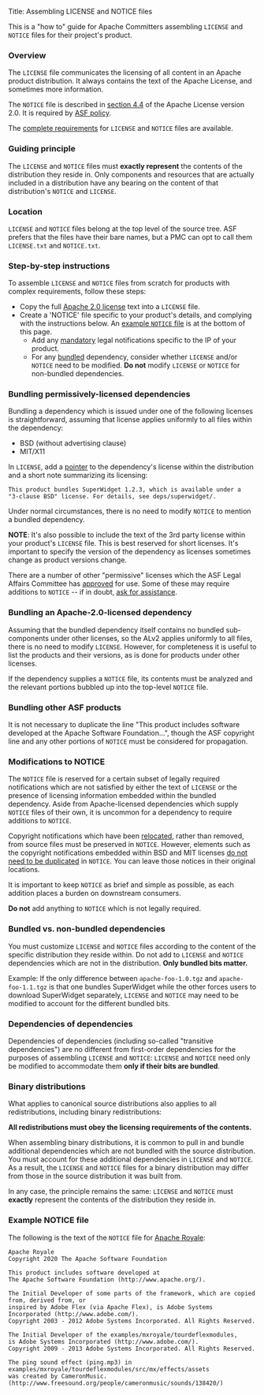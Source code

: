 Title: Assembling LICENSE and NOTICE files

This is a "how to" guide for Apache Committers assembling `LICENSE` and `NOTICE` files for their project's product.

### Overview ###

The `LICENSE` file communicates the licensing of all content in an Apache product distribution. It always contains the text of the Apache License, and
sometimes more information.

The `NOTICE` file is described in <a href="https://www.apache.org/licenses/LICENSE-2.0.html#redistribution" target="_blank"> section 4.4</a> of the Apache License version
2.0. It is required by <a href="https://www.apache.org/legal/src-headers.html#notice" target="_blank">ASF policy</a>.

The <a href="https://www.apache.org/legal" target="_blank">complete requirements</a> for `LICENSE` and `NOTICE` files are available.

### Guiding principle ###

The `LICENSE` and `NOTICE` files must **exactly represent** the contents of the distribution they reside in. Only components and resources that are actually included in a distribution have any bearing on the content of that distribution's `NOTICE` and `LICENSE`.

<h3 id="source-tree-location">Location</h3>

`LICENSE` and `NOTICE` files belong at the top level of the source tree. ASF prefers that the files have their bare names, but a PMC can opt to call them `LICENSE.txt` and `NOTICE.txt`.

<h3 id="step-by-step">Step-by-step instructions</h3>

To assemble `LICENSE` and `NOTICE` files from scratch for products with complex requirements, follow these steps:

  - Copy the full <a href="https://www.apache.org/licenses/LICENSE-2.0.txt" target="_blank">Apache 2.0 license</a> text into a `LICENSE` file.
  - Create a 'NOTICE' file specific to your product's details, and complying with the instructions below. An <a href="#example-notice">example `NOTICE` file</a> is at the bottom of this page.
    - Add any <a href="#mod-notice">mandatory</a> legal notifications specific to the IP of your product.
    - For any <a href="#bundled-vs-non-bundled">bundled</a> dependency, consider whether `LICENSE` and/or `NOTICE` need to be modified. **Do not** modify `LICENSE` or `NOTICE` for non-bundled dependencies.

<h3 id="permissive-deps">Bundling permissively-licensed dependencies</h3>

Bundling a dependency which is issued under one of the following licenses is straightforward, assuming that license applies uniformly to all files within the dependency:

  - BSD (without advertising clause)
  - MIT/X11

In `LICENSE`, add a <a href="http://s.apache.org/Hqj" target="_blank">pointer</a> to the dependency's license within the distribution and a short note summarizing its licensing:

```
This product bundles SuperWidget 1.2.3, which is available under a
"3-clause BSD" license. For details, see deps/superwidget/.
```
Under normal circumstances, there is no need to modify `NOTICE` to mention a bundled dependency.

**NOTE**: It's also possible to include the text of the 3rd party license within your product's `LICENSE` file. This is best reserved for short licenses. It's important to specify the version of the dependency as licenses sometimes change as product versions change.

There are a number of other "permissive" licenses which the ASF Legal Affairs Committee has <a href="https://www.apache.org/legal/resolved.html#category-a" target="_blank"> approved</a> for use. Some of these may require additions to `NOTICE` -- if in doubt, <a href="https://www.apache.org/legal/resolved.html#asking-questions" target="_blank">ask for assistance</a>.

<h3 id="alv2-dep">Bundling an Apache-2.0-licensed dependency</h3>

Assuming that the bundled dependency itself contains no bundled sub-components under other licenses, so the ALv2 applies uniformly to all files, there is no need to modify <code>LICENSE</code>. However, for completeness it is useful to list the products and their versions, as is done for products under other licenses.

If the dependency supplies a <code>NOTICE</code> file, its contents must be analyzed and the relevant portions bubbled up into the top-level <code>NOTICE</code> file.

<h3 id="bundle-asf-product">Bundling other ASF products</h3>

It is not necessary to duplicate the line "This product includes software developed at the Apache Software Foundation...", though the ASF copyright line and any other portions of <code>NOTICE</code> must be considered for propagation.

<h3 id="mod-notice">Modifications to NOTICE</h3>

The `NOTICE` file is reserved for a certain subset of legally required notifications which are not satisfied by either the text of `LICENSE` or the presence of licensing information embedded within the bundled dependency. Aside from Apache-licensed dependencies which supply `NOTICE` files of their own, it is uncommon for a dependency to require additions to `NOTICE`.

Copyright notifications which have been <a href="https://www.apache.org/legal/src-headers.html#headers" target="_blank">relocated</a>, rather than removed, from source files must be preserved in `NOTICE`. However, elements such as the copyright notifications embedded within BSD and MIT licenses <a href="https://issues.apache.org/jira/browse/LEGAL-59" target="_blank">do not need to be duplicated</a> in `NOTICE`. You can leave those notices in their original locations.

It is important to keep `NOTICE` as brief and simple as possible, as each addition places a burden on downstream consumers.

**Do not** add anything to `NOTICE` which is not legally required.

<h3 id="bundled=vs-non-bundled">Bundled vs. non-bundled dependencies</h3>

You must customize `LICENSE` and `NOTICE` files according to the content of the specific distribution they reside within. Do not add to `LICENSE` and `NOTICE` dependencies which are not in the distribution. **Only bundled bits matter.**

Example: If the only difference between `apache-foo-1.0.tgz` and `apache-foo-1.1.tgz` is that one bundles SuperWidget while the other forces users to download SuperWidget separately, `LICENSE` and `NOTICE` may need to be modified to account for the different bundled bits.

<h3 id="deps-of-deps">Dependencies of dependencies</h3>

Dependencies of dependencies (including so-called "transitive dependencies") are no different from first-order dependencies for the purposes of assembling `LICENSE` and `NOTICE`: `LICENSE` and `NOTICE` need only be modified to accommodate them **only if their bits are bundled**.

<h3 id="binary">Binary distributions</h3>

What applies to canonical source distributions also applies to all redistributions, including binary redistributions:

**All redistributions must obey the licensing requirements of the contents.**

When assembling binary distributions, it is common to pull in and bundle additional dependencies which are not bundled with the source distribution. You must account for these additional dependencies in `LICENSE` and `NOTICE`. As a result, the `LICENSE` and `NOTICE` files for a binary distribution may differ from those in the source distribution it was built from.

In any case, the principle remains the same: `LICENSE` and `NOTICE` must **exactly** represent the contents of the distribution they reside in.

<h3 id="example-notice">Example NOTICE file</h3>

The following is the text of the `NOTICE` file for <a href="https://royale.apache.org/" target="_blank">Apache Royale</a>:

```
Apache Royale
Copyright 2020 The Apache Software Foundation

This product includes software developed at
The Apache Software Foundation (http://www.apache.org/).

The Initial Developer of some parts of the framework, which are copied from, derived from, or
inspired by Adobe Flex (via Apache Flex), is Adobe Systems Incorporated (http://www.adobe.com/).
Copyright 2003 - 2012 Adobe Systems Incorporated. All Rights Reserved.

The Initial Developer of the examples/mxroyale/tourdeflexmodules, 
is Adobe Systems Incorporated (http://www.adobe.com/).
Copyright 2009 - 2013 Adobe Systems Incorporated. All Rights Reserved.

The ping sound effect (ping.mp3) in 
examples/mxroyale/tourdeflexmodules/src/mx/effects/assets
was created by CameronMusic. (http://www.freesound.org/people/cameronmusic/sounds/138420/)
```
